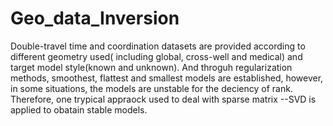 # Geo_data_Inversion
Double-travel time and coordination datasets are provided according to different geometry used( including global, cross-well and medical) and target model style(known and unknown). And throguh regularization methods, smoothest, flattest and smallest models are established, however, in some situations, the models are unstable for the deciency of rank. Therefore, one trypical appraock used to deal with sparse matrix --SVD is applied to obatain stable models.
